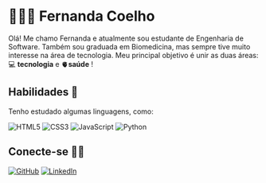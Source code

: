 # 👩🏻‍💻 Fernanda Coelho


Olá! Me chamo Fernanda e atualmente sou estudante de Engenharia de Software. Também sou graduada em Biomedicina, mas sempre tive muito interesse na área de tecnologia. Meu principal objetivo é unir as duas áreas: 💻 **tecnologia** e 🫀**saúde** !

## Habilidades 🚀

Tenho estudado algumas linguagens, como:

![HTML5](https://img.shields.io/badge/HTML5-E34F26?style=for-the-badge&logo=html5&logoColor=white) ![CSS3](https://img.shields.io/badge/CSS3-1572B6?style=for-the-badge&logo=css3&logoColor=white) ![JavaScript](https://img.shields.io/badge/JavaScript-F7DF1E?style=for-the-badge&logo=javascript&logoColor=black)
 ![Python](https://img.shields.io/badge/python-3670A0?style=for-the-badge&logo=python&logoColor=ffdd54)


## Conecte-se 👋🏻

[![GitHub](https://img.shields.io/badge/GitHub-100000?style=for-the-badge&logo=github&logoColor=white)](https://github.com/fernanda-coelho) [![LinkedIn](https://img.shields.io/badge/LinkedIn-0077B5?style=for-the-badge&logo=linkedin&logoColor=white)](https://www.linkedin.com/in/fernanda-coelho-/)